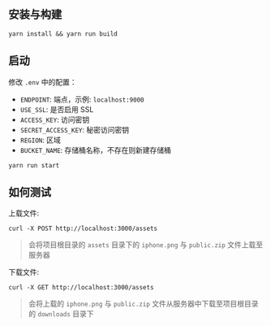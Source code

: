 ## 安装与构建

```shell
yarn install && yarn run build
```

## 启动

修改 `.env` 中的配置：

- `ENDPOINT`: 端点，示例: `localhost:9000`
- `USE_SSL`: 是否启用 SSL
- `ACCESS_KEY`: 访问密钥
- `SECRET_ACCESS_KEY`: 秘密访问密钥
- `REGION`: 区域
- `BUCKET_NAME`: 存储桶名称，不存在则新建存储桶

```shell
yarn run start
```

## 如何测试

上载文件:

```shell
curl -X POST http://localhost:3000/assets
```

> 会将项目根目录的 `assets` 目录下的 `iphone.png` 与 `public.zip` 文件上载至服务器

下载文件:

```shell
curl -X GET http://localhost:3000/assets
```

> 会将上载的 `iphone.png` 与 `public.zip` 文件从服务器中下载至项目根目录的 `downloads` 目录下 
